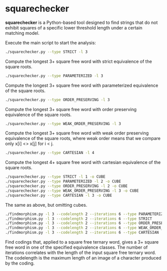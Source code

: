 # squarechecker

**squarechecker** is a Python-based tool designed to find strings that do not exhibit squares of a specific lower threshold length under a certain matching model.

Execute the main script to start the analysis:


```bash
./squarechecker.py --type STRICT -l 3
```
Compute the longest 3+ square free word with strict equivalence of the square roots.


```bash
./squarechecker.py --type PARAMETERIZED -l 3
```
Compute the longest 3+ square free word with parameterized equivalence of the square roots.

```bash
./squarechecker.py --type ORDER_PRESERVING -l 3
```
Compute the longest 3+ square free word with order preserving equivalence of the square roots.

```bash
./squarechecker.py --type WEAK_ORDER_PRESERVING -l 3
```
Compute the longest 3+ square free word with weak order preserving equivalence of the square roots,
where weak order means that we compare only x[i] <> x[j] for i < j.

```bash
./squarechecker.py --type CARTESIAN -l 4
```
Compute the longest 4+ square free word with cartesian equivalence of the square roots.

```bash
./squarechecker.py --type STRICT -l 1 -o CUBE
./squarechecker.py --type PARAMETERIZED -l 2 -o CUBE
./squarechecker.py --type ORDER_PRESERVING -l 2 -o CUBE
./squarechecker.py --type WEAK_ORDER_PRESERVING -l 3 -o CUBE
./squarechecker.py --type CARTESIAN -l 3 -o CUBE
```
The same as above, but omitting cubes.

```bash
./findmorphism.py -l 3 --codelength 2 --iterations 6 --type PARAMETERIZED
./findmorphism.py -l 3 --codelength 2 --iterations 6 --type STRICT
./findmorphism.py -l 3 --codelength 2 --iterations 6 --type ORDER_PRESERVING
./findmorphism.py -l 3 --codelength 2 --iterations 6 --type WEAK_ORDER_PRESERVING
./findmorphism.py -l 3 --codelength 2 --iterations 6 --type CARTESIAN
```
Find codings that, applied to a square free ternary word, gives a 3+ square free word in one of the specified equivalence classes.
The number of iterations correlates with the length of the input square free ternary word.
The codelength is the maximum length of an image of a character produced by the coding.
